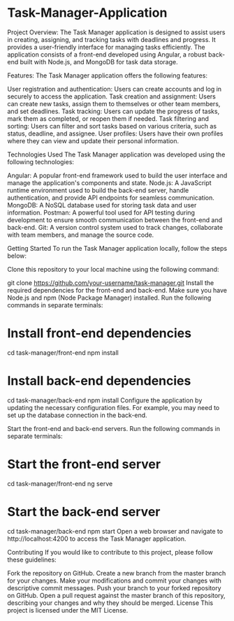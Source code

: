 # Task-Manager-Application

Project Overview:
The Task Manager application is designed to assist users in creating, assigning, and tracking tasks with deadlines and progress. It provides a user-friendly interface for managing tasks efficiently. The application consists of a front-end developed using Angular, a robust back-end built with Node.js, and MongoDB for task data storage.

Features:
The Task Manager application offers the following features:

User registration and authentication: Users can create accounts and log in securely to access the application.
Task creation and assignment: Users can create new tasks, assign them to themselves or other team members, and set deadlines.
Task tracking: Users can update the progress of tasks, mark them as completed, or reopen them if needed.
Task filtering and sorting: Users can filter and sort tasks based on various criteria, such as status, deadline, and assignee.
User profiles: Users have their own profiles where they can view and update their personal information.

Technologies Used
The Task Manager application was developed using the following technologies:

Angular: A popular front-end framework used to build the user interface and manage the application's components and state.
Node.js: A JavaScript runtime environment used to build the back-end server, handle authentication, and provide API endpoints for seamless communication.
MongoDB: A NoSQL database used for storing task data and user information.
Postman: A powerful tool used for API testing during development to ensure smooth communication between the front-end and back-end.
Git: A version control system used to track changes, collaborate with team members, and manage the source code.


Getting Started
To run the Task Manager application locally, follow the steps below:

Clone this repository to your local machine using the following command:

git clone https://github.com/your-username/task-manager.git
Install the required dependencies for the front-end and back-end. Make sure you have Node.js and npm (Node Package Manager) installed. Run the following commands in separate terminals:

# Install front-end dependencies
cd task-manager/front-end
npm install

# Install back-end dependencies
cd task-manager/back-end
npm install
Configure the application by updating the necessary configuration files. For example, you may need to set up the database connection in the back-end.

Start the front-end and back-end servers. Run the following commands in separate terminals:

# Start the front-end server
cd task-manager/front-end
ng serve

# Start the back-end server
cd task-manager/back-end
npm start
Open a web browser and navigate to http://localhost:4200 to access the Task Manager application.

Contributing
If you would like to contribute to this project, please follow these guidelines:

Fork the repository on GitHub.
Create a new branch from the master branch for your changes.
Make your modifications and commit your changes with descriptive commit messages.
Push your branch to your forked repository on GitHub.
Open a pull request against the master branch of this repository, describing your changes and why they should be merged.
License
This project is licensed under the MIT License.
